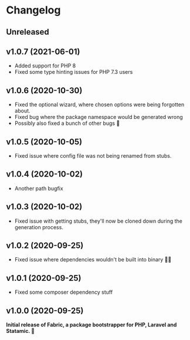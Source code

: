 # Changelog

## Unreleased

## v1.0.7 (2021-06-01)

* Added support for PHP 8
* Fixed some type hinting issues for PHP 7.3 users

## v1.0.6 (2020-10-30)

* Fixed the optional wizard, where chosen options were being forgotten about.
* Fixed bug where the package namespace would be generated wrong
* Possibly also fixed a bunch of other bugs 🐛

## v1.0.5 (2020-10-05)

* Fixed issue where config file was not being renamed from stubs.

## v1.0.4 (2020-10-02)

* Another path bugfix

## v1.0.3 (2020-10-02)

* Fixed issue with getting stubs, they'll now be cloned down during the generation process.

## v1.0.2 (2020-09-25)

* Fixed issue where dependencies wouldn't be built into binary 🤦‍♂️

## v1.0.1 (2020-09-25)

* Fixed some composer dependency stuff

## v1.0.0 (2020-09-25)

**Initial release of Fabric, a package bootstrapper for PHP, Laravel and Statamic. 🎉**
